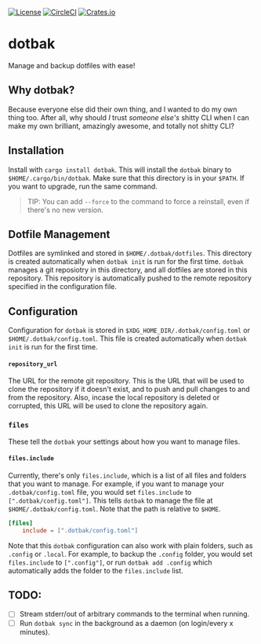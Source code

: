 [![License](https://img.shields.io/github/license/cogsandsquigs/dotbak?style=for-the-badge)](https://github.com/cogsandsquigs/dotbak/blob/main/LICENSE)
[![CircleCI](https://img.shields.io/circleci/build/github/cogsandsquigs/dotbak/main?style=for-the-badge)](https://app.circleci.com/pipelines/github/cogsandsquigs/dotbak)
[![Crates.io](https://img.shields.io/crates/v/dotbak?style=for-the-badge)](https://crates.io/crates/dotbak)

# dotbak

Manage and backup dotfiles with ease!

## Why dotbak?

Because everyone else did their own thing, and I wanted to do my own thing too. After all, why should _I_ trust _someone else's_ shitty CLI when I can make my own brilliant, amazingly awesome, and totally not shitty CLI?

## Installation

Install with `cargo install dotbak`. This will install the `dotbak` binary to `$HOME/.cargo/bin/dotbak`. Make sure that this directory is in your `$PATH`. If you want to upgrade, run the same command.

> TIP: You can add `--force` to the command to force a reinstall, even if there's no new version.

## Dotfile Management

Dotfiles are symlinked and stored in `$HOME/.dotbak/dotfiles`. This directory is created automatically when `dotbak init` is run for the first time. `dotbak` manages a git reposiotry in this directory, and all dotfiles are stored in this repository. This repository is automatically pushed to the remote repository specified in the configuration file.

## Configuration

Configuration for `dotbak` is stored in `$XDG_HOME_DIR/.dotbak/config.toml` or `$HOME/.dotbak/config.toml`. This file is created automatically when `dotbak init` is run for the first time.

#### `repository_url`

The URL for the remote git repository. This is the URL that will be used to clone the repository if it doesn't exist, and to push and pull changes to and from the repository. Also, incase the local repository is deleted or corrupted, this URL will be used to clone the repository again.

### `files`

These tell the `dotbak` your settings about how you want to manage files.

#### `files.include`

Currently, there's only `files.include`, which is a list of all files and folders that you want to manage. For example, if you want to manage your `.dotbak/config.toml` file, you would set `files.include` to `[".dotbak/config.toml"]`. This tells `dotbak` to manage the file at `$HOME/.dotbak/config.toml`. Note that the path is relative to `$HOME`.

```toml
[files]
	include = [".dotbak/config.toml"]
```

Note that this `dotbak` configuration can also work with plain folders, such as `.config` or `.local`. For example, to backup the `.config` folder, you would set `files.include` to `[".config"]`, or run `dotbak add .config` which automatically adds the folder to the `files.include` list.

## TODO:

-   [ ] Stream stderr/out of arbitrary commands to the terminal when running.
-   [ ] Run `dotbak sync` in the background as a daemon (on login/every x minutes).
